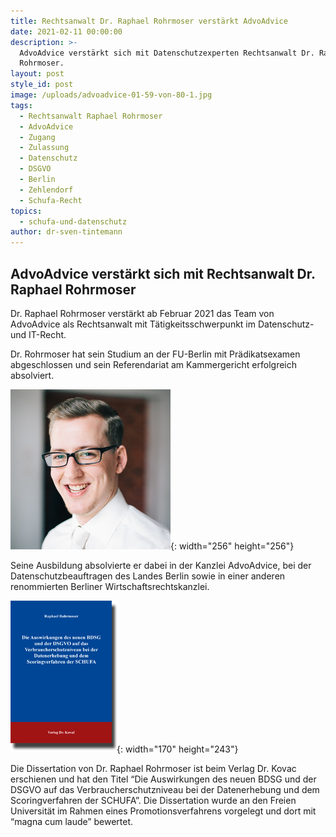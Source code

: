 ```yaml
---
title: Rechtsanwalt Dr. Raphael Rohrmoser verstärkt AdvoAdvice
date: 2021-02-11 00:00:00
description: >-
  AdvoAdvice verstärkt sich mit Datenschutzexperten Rechtsanwalt Dr. Raphael
  Rohrmoser.
layout: post
style_id: post
image: /uploads/advoadvice-01-59-von-80-1.jpg
tags:
  - Rechtsanwalt Raphael Rohrmoser
  - AdvoAdvice
  - Zugang
  - Zulassung
  - Datenschutz
  - DSGVO
  - Berlin
  - Zehlendorf
  - Schufa-Recht
topics:
  - schufa-und-datenschutz
author: dr-sven-tintemann
---
```


## AdvoAdvice verstärkt sich mit Rechtsanwalt Dr. Raphael Rohrmoser

Dr. Raphael Rohrmoser verstärkt ab Februar 2021 das Team von AdvoAdvice als Rechtsanwalt mit Tätigkeitsschwerpunkt im Datenschutz- und IT-Recht.&nbsp;

Dr. Rohrmoser hat sein Studium an der FU-Berlin mit Prädikatsexamen abgeschlossen und sein Referendariat am Kammergericht erfolgreich absolviert.

![](/uploads/raphael-rohrmoser-foto-256x256-1.jpg){: width="256" height="256"}

Seine Ausbildung absolvierte er dabei in der Kanzlei AdvoAdvice, bei der Datenschutzbeauftragen des Landes Berlin sowie in einer anderen renommierten Berliner Wirtschaftsrechtskanzlei.&nbsp;

![](/uploads/rohrmoser.gif){: width="170" height="243"}

Die Dissertation von Dr. Raphael Rohrmoser ist beim Verlag Dr. Kovac erschienen und hat den Titel “Die Auswirkungen des neuen BDSG und der DSGVO auf das Verbraucherschutzniveau bei der Datenerhebung und dem Scoringverfahren der SCHUFA”. Die Dissertation wurde an den Freien Universität im Rahmen eines Promotionsverfahrens vorgelegt und dort mit “magna cum laude” bewertet.
